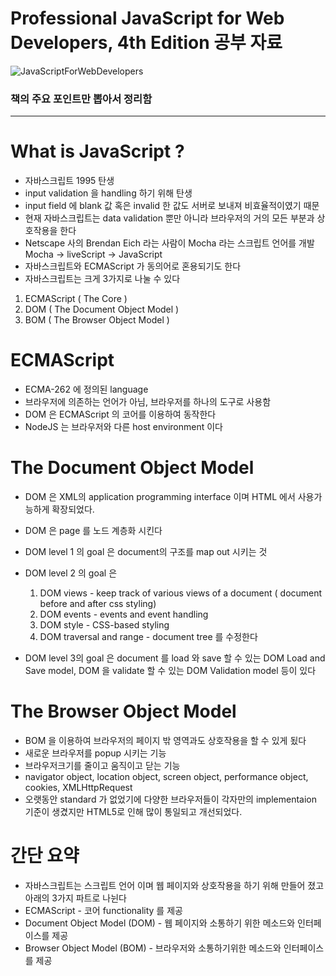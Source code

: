 # Professional JavaScript for Web Developers, 4th Edition 공부 자료

![JavaScriptForWebDevelopers](https://user-images.githubusercontent.com/51187508/104849536-8aae2100-592d-11eb-8098-70236d364e1a.jpg)

### 책의 주요 포인트만 뽑아서 정리함

---


# What is JavaScript ?

- 자바스크립트 1995 탄생
- input validation 을 handling 하기 위해 탄생
- input field 에 blank 값 혹은 invalid 한 값도 서버로 보내져 비효율적이였기 때문
- 현재 자바스크립트는 data validation 뿐만 아니라 브라우저의 거의 모든 부분과 상호작용을 한다
- Netscape 사의 Brendan Eich 라는 사람이 Mocha 라는 스크립트 언어를 개발 Mocha → liveScript → JavaScript
- 자바스크립트와 ECMAScript 가 동의어로 혼용되기도 한다
- 자바스크립트는 크게 3가지로 나눌 수 있다
1. ECMAScript ( The Core )
2. DOM ( The Document Object Model )
3. BOM ( The Browser Object Model )

# ECMAScript

- ECMA-262 에 정의된 language
- 브라우저에 의존하는 언어가 아님, 브라우저를 하나의 도구로 사용함
- DOM 은 ECMAScript 의 코어를 이용하여 동작한다
- NodeJS 는 브라우저와 다른 host environment 이다

# The Document Object Model

- DOM 은 XML의 application programming interface 이며 HTML 에서 사용가능하게 확장되었다.
- DOM 은 page 를 노드 계층화 시킨다
- DOM level 1 의 goal 은 document의 구조를 map out 시키는 것
- DOM level 2 의 goal 은
    1. DOM views - keep track of various views of a document ( document before and after css styling)
    2. DOM events - events and event handling
    3. DOM style - CSS-based styling
    4. DOM traversal and range - document tree 를 수정한다 

- DOM level 3의 goal 은 document 를 load 와 save 할 수 있는 DOM Load and Save model, DOM 을 validate 할 수 있는 DOM Validation model 등이 있다

# The Browser Object Model

- BOM 을 이용하여 브라우저의 페이지 밖 영역과도 상호작용을 할 수 있게 됬다
- 새로운 브라우저를 popup 시키는 기능
- 브라우저크기를 줄이고 움직이고 닫는 기능
- navigator object, location object, screen object, performance object, cookies, XMLHttpRequest
- 오랫동안 standard 가 없었기에 다양한 브라우저들이 각자만의 implementaion 기준이 생겼지만 HTML5로 인해 많이 통일되고 개선되었다.

# 간단 요약

- 자바스크립트는 스크립트 언어 이며 웹 페이지와 상호작용을 하기 위해 만들어 졌고 아래의 3가지 파트로 나뉜다
- ECMAScript - 코어 functionality 를 제공
- Document Object Model (DOM) - 웹 페이지와 소통하기 위한 메소드와 인터페이스를 제공
- Browser Object Model (BOM) - 브라우저와 소통하기위한 메소드와 인터페이스를 제공

# <Script> Element

- 자바스크립트를 HTML 에 insert 하기 위한 primary 방식이다
- 네트스케이프가 개발함
- 훗날 HTML 의 스팩에 추가됨
- 총 6가지의 attributes 들이 있음
    1. async - script가 다운로드 진행 하는 동시에 다른 작업도 동시에 하기 위해  ( Optional )
    2. charset - character set of code 잘 안쓰임 (Optional)
    3. crossorigin - CORS 세팅, 사용하지 않는 방식이 default, crossorigin="use-credentials" 는 앞으로 나갈 요청에 credentials 값이 포함 될것이라는 플래그 값이다. (Optional)
    4. defer - Document의 contents 가 파싱이 완료되며 display가 잘 될때까지 스크립트의 실행을 지연시키는 것
    5. integrity - verification of Subresource Integrity (SRI) 를 허락 by checking the resources against provided cryptographic signature.  
    6. language - 코드 블록이 사용하는  스크립트 언어를 표시 ( deprecated )
    7. src - 코드 형식의 external file 을 사용할다는 표시 (Optional)
    8. type - language를 대체함, 코드 블록에서 사용하는 content type ( a.k.a MIME type ) 을 표시함, 전통적으로 해당 값은 text/javascript , text/exmascript 였다. 둘다 deprecated. 자바스크립트 파일은 보통 application/x-javascript 타입이다. 

- <script> 는 페이지에 직접적으로 embed 될 수 있으며 external file 에서 불러올 수 있다
- <script> element 안에 있는 자바스크립트 코드는 위에서 아래로 interpret 된다.
- 예를 들어 정의한 function은 interpret 되어 인터프리터 환경 속에 저장된다. 나머지 page content 는 <script>안에 있는 코드들이 모두 평가될때 까지 load 되지 않는다.
- <script src = "example.js" /> 처럼 script 닫기 태그를 생략하고 하나로 퉁치는 것은 피해야한다. 해당 방식을 다루지 않는 브라우저들이 있다 특히나 인터넷 익스플로러
    
# 태그 위치

전통적으로 <script> 엘리먼트는 <head> 엘리먼트 안에서 CSS file 과 함께 위치했었지만 그 뜻은 페이지가 렌더링을 시작하기 전에 ( 렌더링은 브라우저가 <body> 태그를 받을떄 시작한다 ) 모든 자바스크립트 코드가 다운로드 되고 파싱이 되고 interpre 가 된다는 의미이다. 만약 자바스크립트 코드의 양이 많다면 페이지가 렌더링 될떄 인지할만한 지연이 일어날것이다. 이러한 이유때문에 modern web application 에서는 <body>태그 안에 위치 한다. ( 자바스크립 코드가 processed 되기 전에 페이지가 모두 렌더링 된다) 사용자 입장에서 더 좋은 경험을 제공 받는다. 

# Dynamic Script Loading

<script> 태그로 자바스크립트 자원을 불러오는 것으로 국한되어 있지 않다. DOM API 를 사용해서 불러오는 방법도 있다. 

<pre><code>
let script = document.createElement('script');
script.scr = 'gibbersh.js';
document.head.appendChild(scipt);
</code></pre>

하지만 이러한 방식은 브라우저 preloaders 가 알지 못한다. 그렇기 때문에 자원을 fetch 하는 queue의 우선순위에 지장을 준다. 아래와 같은 방식으로 preloaders 에 해당 스크립트를 사용할것이라고  인지 시켜줄 수 있다. 

```jsx
<link rel="subresource" href="gibberish.js">
```

# <noscript>

```jsx
<body>
 <noscript>
  <p>This page requires a Javascript-enabled browser.</p>
 </noscript>
</body>
```

해당 메시지는 오직 자바스크립트를 지원하지 않는 브라우저 환경에서만 보인다. 

# 간단 요약

- 자바스크립트는 <script> 엘리먼트를 통해 HTML 페이지에 insert 된다
- HTML페이지에 직접 인라인 형식으로 마크업과 같이 있을 수 있거나 외부 파일에서 불러올 수 있다
- async 속성은 다른 스크립트가 로딩될떄까지 기다린다거나 렌더링을 block 시키지 않는다. 그렇기 떄문에 로딩속도가 더 빠르지만 순서를 보장 못하기 때문에 불러오는 스크립트 간의 의존성이 있는지 확실히  하고 주의해서 사용해야한다.
- defer 속성은 document가 렌더링이 끝날때까지 스크립트의 실행을 지연시켜준다. deffered scrpt 는 순차적으로 실행된다.
- <nosciprt> 엘리먼트는 script를 지원하지 않는 브라우저에서 실행된다. 반대로 말하면 scipt를 지원하는 환경에서는 렌더링 되지 않는다.

# Syntax

## 식별자 (Identifiers)

- first letter은 letter , _ (underscore) , $ (dollar sign)
- 나머지는 letter,  _ (underscore) , $ (dollar sign), numbers
- 식별자엔 다양한 letter, 즉 extended ASCII 혹은 Unicode letter characters를 사용할 수 있지만 을 권고하지는 않음.
- 컨벤션은 카멜케이스

## 주석 (Comments)

- // single line comment
- /* block comment 혹은 
multi-line comment *

## 문장 (Statements)

- 문장은 세미콜론 (; ) 을 끝으로 완료됨

```jsx
let diff = a - b // 권장 안함 
let diff = a - b; // 권장 
```

- 생략때문에 생기는 에러를 사전에 방지할 수 있다. 예를 들어 타이핑이 끝나지 않았다는 것을 알수 있다는 점
- 어떠한 상황에서는 세미콜론을 넣으면 parsers 가 syntax 에러를 바로잡을려고 하기 때문에  퍼포먼스도 증가한다

```jsx
if (test) 
	console.log(test);  // 돌아가지만 비추천 error-prone

if (test) { console.log(test); // 추천
}  
```

- 이 문장에서 code blocks 를 사용하는 것이 더 직관적이며 문장에 무언가가 추가될때 에러를 줄일 수 있다
